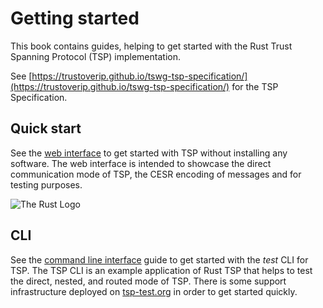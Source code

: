 # Getting started

This book contains guides, helping to get started with the
Rust Trust Spanning Protocol (TSP) implementation.

See [https://trustoverip.github.io/tswg-tsp-specification/](https://trustoverip.github.io/tswg-tsp-specification/) for the TSP Specification.

## Quick start

See the [web interface](./web-interface.md) to get started with TSP without installing
any software. The web interface is intended to showcase the direct communication mode of TSP,
the CESR encoding of messages and for testing purposes.

![The Rust Logo](./images/tsp-test.org.png)

## CLI

See the [command line interface](./cli/index.md) guide to get started
with the _test_ CLI for TSP.
The TSP CLI is an example application of Rust TSP that helps to test
the direct, nested, and routed mode of TSP.
There is some support infrastructure deployed on [tsp-test.org](https://tsp-test.org) in order
to get started quickly.
